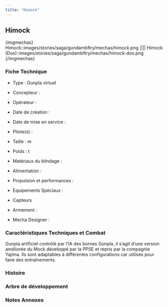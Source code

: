 ```yaml
---
title: "Himock"
---
```


Himock
------


{imgmechas}
Himock::images/stories/saga/gundambftry/mechas/himock.png
||||
Himock (Dos)::images/stories/saga/gundambftry/mechas/himock-dos.png
{/imgmechas}
### Fiche Technique



- Type : Gunpla virtuel
  
- Concepteur : 
  
- Opérateur : 
  
- Date de création : 
  
- Date de mise en service : 
  
- Pilote(s) : 
  
- Taille : m
  
- Poids : t
  
- Matériaux du blindage : 
  
- Alimentation : 
  
- Propulsion et performances : 
  
- Equipements Spéciaux :


* Capteurs


- Armement :




- Mecha Designer : 


### Caractéristiques Techniques et Combat


Gunpla artificiel contrôlé par l’IA des bornes Gunpla, il s’agit d’une version améliorée du Mock développé par la PPSE et repris par la compagnie Yajima. Ils sont adaptables à différentes configurations car utilisés pour faire des entraînements.


### Histoire


### Arbre de développement


### Notes Annexes


